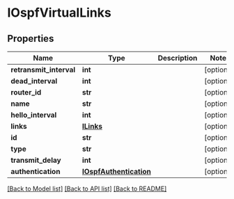 # IOspfVirtualLinks

## Properties
Name | Type | Description | Notes
------------ | ------------- | ------------- | -------------
**retransmit_interval** | **int** |  | [optional] 
**dead_interval** | **int** |  | [optional] 
**router_id** | **str** |  | [optional] 
**name** | **str** |  | [optional] 
**hello_interval** | **int** |  | [optional] 
**links** | [**ILinks**](ILinks.md) |  | [optional] 
**id** | **str** |  | [optional] 
**type** | **str** |  | [optional] 
**transmit_delay** | **int** |  | [optional] 
**authentication** | [**IOspfAuthentication**](IOspfAuthentication.md) |  | [optional] 

[[Back to Model list]](../README.md#documentation-for-models) [[Back to API list]](../README.md#documentation-for-api-endpoints) [[Back to README]](../README.md)


